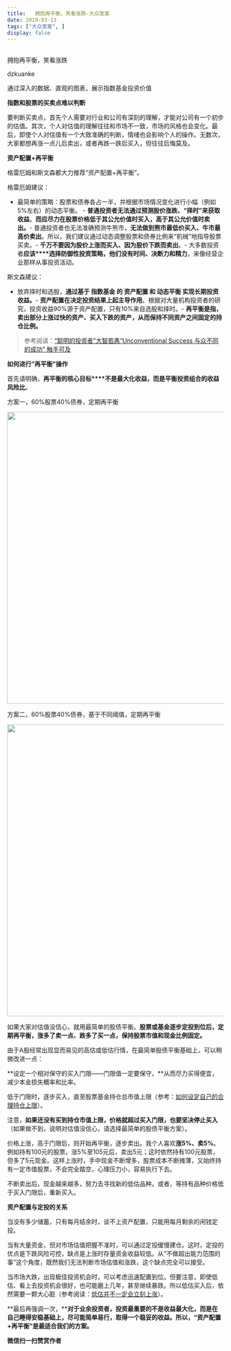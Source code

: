 ```yaml
---
title:   拥抱再平衡，笑看涨跌-大众宽客
date: 2019-03-13
tags: ["大众宽客", ]
display: false
---
```



## 



拥抱再平衡，笑看涨跌




dzkuanke




通过深入的数据、直观的图表，展示指数基金投资价值


**指数和股票的买卖点难以判断**



要判断买卖点，首先个人需要对行业和公司有深刻的理解，才能对公司有一个初步的估值。其次，个人对估值的理解往往和市场不一致，市场的风格也会变化。最后，即使个人对估值有一个大致准确的判断，情绪也会影响个人的操作。无数次，大家都想再涨一点儿后卖出，或者再跌一跌后买入，但往往后悔莫及。





**资产配置+再平衡**



格雷厄姆和斯文森都大力推荐“资产配置+再平衡”。



格雷厄姆建议：
- 最简单的策略：股票和债券各占一半，并根据市场情况变化进行小幅（例如5%左右）的动态平衡。&nbsp;- **普通投资者无法通过预测股价涨跌、“择时”来获取收益**。**而应尽力在股票价格低于其公允价值时买入，高于其公允价值时卖出。**- 普通投资者也无法准确预测牛熊市，**无法做到熊市最低价买入、牛市最高价卖出**。所以，我们建议通过动态调整股票和债券比例来“机械”地指导股票买卖。- **千万不要因为股价上涨而买入、因为股价下跌而卖出**。- 大多数投资者**应该****选择防御性投资策略，他们没有时间、决断力和精力**，来像经营企业那样从事投资活动。


斯文森建议：
- 放弃择时和选股，**通过基于&nbsp;指数基金&nbsp;的&nbsp;资产配置&nbsp;和&nbsp;动态平衡&nbsp;实现长期投资收益。**- **资产配置在决定投资结果上起主导作用**。根据对大量机构投资者的研究，投资收益90%源于资产配置，只有10%来自选股和择时。- **再平衡是指，卖出部分上涨过快的资产、买入下跌的资产，从而保持不同资产之间固定的持仓比例。**


> 参考阅读：[“聪明的投资者”大智若愚](http://mp.weixin.qq.com/s?__biz=MzAwMTc1MDcwNw==&amp;mid=2648273008&amp;idx=1&amp;sn=1986e188daec22378d05243c9970483c&amp;chksm=82f933acb58ebabae67065fc8fb942a6458e6d204acbfe42d5eaf68f6c49ee02353936ac64c5&amp;scene=21#wechat_redirect)[“Unconventional Success 与众不同的成功” 触手可及](http://mp.weixin.qq.com/s?__biz=MzAwMTc1MDcwNw==&amp;mid=2648273011&amp;idx=1&amp;sn=e22705a245e90fb6e42877456523cdcd&amp;chksm=82f933afb58ebab9945ddad1406b7ee013416143466430ab9e04883cf94942b0d1dc10ac6ca1&amp;scene=21#wechat_redirect)





**如何进行“再平衡”操作**



首先请明确，**再平衡的核心目标****不是最大化收益，而是平衡投资组合的收益风险比**。





方案一，60%股票40%债券，定期再平衡

<img class="" data-copyright="0" data-ratio="0.46462513199577615" data-s="300,640" data-type="png" data-w="1894" src="https://mmbiz.qpic.cn/mmbiz_png/PKw3FQPmhIhiaVowX7rYI3MEEiajaA3NOLvnC7VzaDNe2revnotmZeHCMkyMscriczYgLWBPy1Dh977VRNUbHlI4g/640?wx_fmt=png" style="box-sizing: border-box !important;overflow-wrap: break-word !important;width: 677px !important;visibility: visible !important;"/>



方案二，60%股票40%债券，基于不同阈值，定期再平衡

<img class="" data-copyright="0" data-ratio="0.4846560846560847" data-s="300,640" data-type="png" data-w="1890" src="https://mmbiz.qpic.cn/mmbiz_png/PKw3FQPmhIhiaVowX7rYI3MEEiajaA3NOLRHTtoKaOe3ibHjbDUia9wQGCSGnpnONzKgHvpaSpu2YjTSq0RRgUMeqA/640?wx_fmt=png" style="box-sizing: border-box !important;overflow-wrap: break-word !important;width: 677px !important;visibility: visible !important;"/>



如果大家对估值没信心，就用最简单的股债平衡。**股票或基金逐步定投到位后，定期再平衡，涨多了卖一点、跌多了买一点，保持股票市值和现金比例固定。**



由于A股经常出现显而易见的高估或低估行情，在最简单股债平衡基础上，可以稍微改进一点：



**设定一个相对保守的买入门限——门限值一定要保守，**从而尽力买得便宜，减少本金损失概率和比率。



低于门限时，逐步买入，直至股票基金持仓总市值上限（参考：[如何设定自己的合理持仓上限](http://mp.weixin.qq.com/s?__biz=MzAwMTc1MDcwNw==&amp;mid=2648272959&amp;idx=1&amp;sn=0d0e0487ba2dfa90138092d0973da1b6&amp;chksm=82f933e3b58ebaf59bbe5d49a7f9eea8dcae1ae24d5793d520c03a937e970495fbd8e0bceac7&amp;scene=21#wechat_redirect)）。



注意，**如果还没有买到持仓市值上限，价格就超过买入门限，也要坚决停止买入**（如果做不到，说明对估值没信心，请选择最简单的股债平衡方案）。



价格上涨，高于门限后，则开始再平衡，逐步卖出。我个人喜欢**涨5%、卖5%**。例如持有100元的股票，涨5%至105元后，卖出5元；这时依然持有100元股票，但多了5元现金。这样上涨时，手中现金不断增多，股票成本不断摊薄，又始终持有一定市值股票，不会完全踏空，心理压力小，容易执行下去。



不断卖出后，现金越来越多，努力去寻找新的低估品种。或者，等持有品种价格低于买入门限后，重新买入。





**资产配置与定投的关系**



当没有多少储蓄，只有每月结余时，谈不上资产配置，只能用每月剩余的闲钱定投。



当有大量资金，但对市场估值把握不准时，可以通过定投缓慢建仓。这时，定投的优点是下跌风险可控，缺点是上涨时存量资金收益较低。从“不做超出能力范围的事”这个角度，既然我们无法判断市场估值和涨跌，这个缺点完全可以接受。



当市场大跌，出现极佳投资机会时，可以考虑迅速配置到位。但要注意，即使低估、看上去投资机会很好，也可能磨上几年，甚至继续暴跌。所以低估买入后，依然需要一颗大心脏（参考阅读：[低估并不一定会立刻上涨](http://mp.weixin.qq.com/s?__biz=MzAwMTc1MDcwNw==&amp;mid=2648272785&amp;idx=1&amp;sn=9d714f0b5ff155d37941bac5e3bd5ae2&amp;chksm=82f92c4db58ea55bd7466b6630b06154a4732053fd8c5ef953f51d77bef4920c4620eb713c68&amp;scene=21#wechat_redirect)）。





**最后再强调一次，****对于业余投资者，投资最重要的不是收益最大化，而是在自己睡得安稳基础上，尽可能简单易行，取得一个稳妥的收益。所以，“资产配置+再平衡”是最适合我们的方案。**






**微信扫一扫赞赏作者**